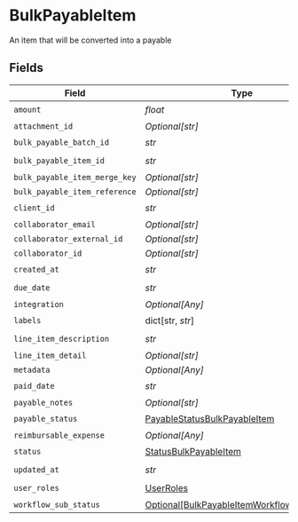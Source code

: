 # BulkPayableItem

An item that will be converted into a payable


## Fields

| Field                                                                                                 | Type                                                                                                  | Required                                                                                              | Description                                                                                           |
| ----------------------------------------------------------------------------------------------------- | ----------------------------------------------------------------------------------------------------- | ----------------------------------------------------------------------------------------------------- | ----------------------------------------------------------------------------------------------------- |
| `amount`                                                                                              | *float*                                                                                               | :heavy_check_mark:                                                                                    | N/A                                                                                                   |
| `attachment_id`                                                                                       | *Optional[str]*                                                                                       | :heavy_minus_sign:                                                                                    | N/A                                                                                                   |
| `bulk_payable_batch_id`                                                                               | *str*                                                                                                 | :heavy_check_mark:                                                                                    | N/A                                                                                                   |
| `bulk_payable_item_id`                                                                                | *str*                                                                                                 | :heavy_check_mark:                                                                                    | N/A                                                                                                   |
| `bulk_payable_item_merge_key`                                                                         | *Optional[str]*                                                                                       | :heavy_minus_sign:                                                                                    | N/A                                                                                                   |
| `bulk_payable_item_reference`                                                                         | *Optional[str]*                                                                                       | :heavy_minus_sign:                                                                                    | N/A                                                                                                   |
| `client_id`                                                                                           | *str*                                                                                                 | :heavy_check_mark:                                                                                    | N/A                                                                                                   |
| `collaborator_email`                                                                                  | *Optional[str]*                                                                                       | :heavy_minus_sign:                                                                                    | N/A                                                                                                   |
| `collaborator_external_id`                                                                            | *Optional[str]*                                                                                       | :heavy_minus_sign:                                                                                    | N/A                                                                                                   |
| `collaborator_id`                                                                                     | *Optional[str]*                                                                                       | :heavy_minus_sign:                                                                                    | N/A                                                                                                   |
| `created_at`                                                                                          | *str*                                                                                                 | :heavy_check_mark:                                                                                    | N/A                                                                                                   |
| `due_date`                                                                                            | *str*                                                                                                 | :heavy_check_mark:                                                                                    | N/A                                                                                                   |
| `integration`                                                                                         | *Optional[Any]*                                                                                       | :heavy_minus_sign:                                                                                    | N/A                                                                                                   |
| `labels`                                                                                              | dict[str, *str*]                                                                                      | :heavy_check_mark:                                                                                    | N/A                                                                                                   |
| `line_item_description`                                                                               | *str*                                                                                                 | :heavy_check_mark:                                                                                    | N/A                                                                                                   |
| `line_item_detail`                                                                                    | *Optional[str]*                                                                                       | :heavy_minus_sign:                                                                                    | N/A                                                                                                   |
| `metadata`                                                                                            | *Optional[Any]*                                                                                       | :heavy_minus_sign:                                                                                    | N/A                                                                                                   |
| `paid_date`                                                                                           | *str*                                                                                                 | :heavy_check_mark:                                                                                    | N/A                                                                                                   |
| `payable_notes`                                                                                       | *Optional[str]*                                                                                       | :heavy_minus_sign:                                                                                    | N/A                                                                                                   |
| `payable_status`                                                                                      | [PayableStatusBulkPayableItem](../../models/shared/payablestatusbulkpayableitem.md)                   | :heavy_check_mark:                                                                                    | N/A                                                                                                   |
| `reimbursable_expense`                                                                                | *Optional[Any]*                                                                                       | :heavy_minus_sign:                                                                                    | N/A                                                                                                   |
| `status`                                                                                              | [StatusBulkPayableItem](../../models/shared/statusbulkpayableitem.md)                                 | :heavy_check_mark:                                                                                    | N/A                                                                                                   |
| `updated_at`                                                                                          | *str*                                                                                                 | :heavy_check_mark:                                                                                    | N/A                                                                                                   |
| `user_roles`                                                                                          | [UserRoles](../../models/shared/userroles.md)                                                         | :heavy_check_mark:                                                                                    | N/A                                                                                                   |
| `workflow_sub_status`                                                                                 | [Optional[BulkPayableItemWorkflowSubStatus]](../../models/shared/bulkpayableitemworkflowsubstatus.md) | :heavy_minus_sign:                                                                                    | N/A                                                                                                   |